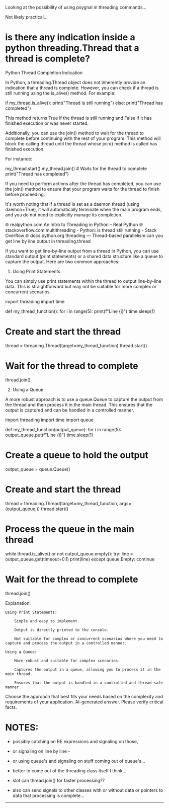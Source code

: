 
Looking at the possibility of using psygnal in threading commands...

Not likely practical...

# is there any indication inside a python threading.Thread that a thread is complete?

Python Thread Completion Indication

In Python, a threading.Thread object does not inherently provide an indication that a thread is complete. However, you can check if a thread is still running using the is_alive() method. For example:

if my_thread.is_alive():
    print("Thread is still running")
else:
    print("Thread has completed")
 

This method returns True if the thread is still running and False if it has finished execution or was never started.

Additionally, you can use the join() method to wait for the thread to complete before continuing with the rest of your program. This method will block the calling thread until the thread whose join() method is called has finished execution.

For instance:

my_thread.start()
my_thread.join()  # Waits for the thread to complete
print("Thread has completed")
 

If you need to perform actions after the thread has completed, you can use the join() method to ensure that your program waits for the thread to finish before proceeding.

It's worth noting that if a thread is set as a daemon thread (using daemon=True), it will automatically terminate when the main program ends, and you do not need to explicitly manage its completion.

🌐
realpython.com
An Intro to Threading in Python – Real Python
🌐
stackoverflow.com
multithreading - Python: is thread still running - Stack Overflow
🌐
docs.python.org
threading — Thread-based parallelism
can you get line by line output in threading.thread

If you want to get line-by-line output from a thread in Python, you can use standard output (print statements) or a shared data structure like a queue to capture the output. Here are two common approaches:
1. Using Print Statements

You can simply use print statements within the thread to output line-by-line data. This is straightforward but may not be suitable for more complex or concurrent scenarios.

import threading
import time

def my_thread_function():
    for i in range(5):
        print(f"Line {i}")
        time.sleep(1)

# Create and start the thread
thread = threading.Thread(target=my_thread_function)
thread.start()

# Wait for the thread to complete
thread.join()
 

2. Using a Queue

A more robust approach is to use a queue.Queue to capture the output from the thread and then process it in the main thread. This ensures that the output is captured and can be handled in a controlled manner.

import threading
import time
import queue

def my_thread_function(output_queue):
    for i in range(5):
        output_queue.put(f"Line {i}")
        time.sleep(1)

# Create a queue to hold the output
output_queue = queue.Queue()

# Create and start the thread
thread = threading.Thread(target=my_thread_function, args=(output_queue,))
thread.start()

# Process the queue in the main thread
while thread.is_alive() or not output_queue.empty():
    try:
        line = output_queue.get(timeout=0.1)
        print(line)
    except queue.Empty:
        continue

# Wait for the thread to complete
thread.join()
 

Explanation:

    Using Print Statements:

        Simple and easy to implement.

        Output is directly printed to the console.

        Not suitable for complex or concurrent scenarios where you need to capture and process the output in a controlled manner.

    Using a Queue:

        More robust and suitable for complex scenarios.

        Captures the output in a queue, allowing you to process it in the main thread.

        Ensures that the output is handled in a controlled and thread-safe manner.

Choose the approach that best fits your needs based on the complexity and requirements of your application.
AI-generated answer. Please verify critical facts. 


# NOTES: 

 * possibly catching on RE expressions and signaling on those, 

 * or signaling on line by line -

 * or using queue's and signaling on stuff coming out of queue's... 

 * better to come out of the threading class itself I think...

 * slot can thread.join() for faster processing??

 * also can send signals to other classes with or without data or pointers to data that processing is complete... 

 -----


